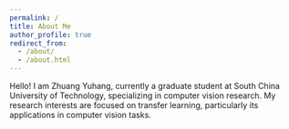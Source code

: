 ```yaml
---
permalink: /
title: About Me
author_profile: true
redirect_from:
  - /about/
  - /about.html
---
```


Hello! I am Zhuang Yuhang, currently a graduate student at South China University of Technology, specializing in computer vision research. My research interests are focused on transfer learning, particularly its applications in computer vision tasks.
